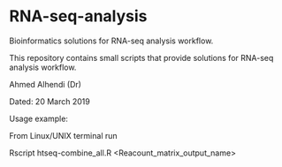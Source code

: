 # RNA-seq-analysis
Bioinformatics solutions for RNA-seq analysis workflow.

This repository contains small scripts that provide solutions for RNA-seq analysis workflow.

Ahmed Alhendi (Dr)

Dated: 20 March 2019


Usage example:

From Linux/UNIX terminal run

Rscript  htseq-combine_all.R  <workdir> <Reacount_matrix_output_name>
